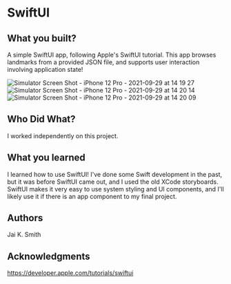 # SwiftUI


## What you built? 

A simple SwiftUI app, following Apple's SwiftUI tutorial. This app browses landmarks from a provided JSON file, and supports user interaction involving application state!

![Simulator Screen Shot - iPhone 12 Pro - 2021-09-29 at 14 19 27](https://user-images.githubusercontent.com/13315242/135326775-c44208d2-0b36-400c-b7b6-963f4c711608.png)
![Simulator Screen Shot - iPhone 12 Pro - 2021-09-29 at 14 20 14](https://user-images.githubusercontent.com/13315242/135326787-4ca4624f-0f5b-4187-aa4a-6eeabbf562f4.png)
![Simulator Screen Shot - iPhone 12 Pro - 2021-09-29 at 14 20 09](https://user-images.githubusercontent.com/13315242/135326796-7159df32-a054-4853-97df-8e46b5ed7fab.png)


## Who Did What?

I worked independently on this project.

## What you learned

I learned how to use SwiftUI! I've done some Swift development in the past, but it was before SwiftUI came out, and I used the old XCode storyboards. SwiftUI makes it very easy to use system styling and UI components, and I'll likely use it if there is an app component to my final project.

## Authors

Jai K. Smith

## Acknowledgments

https://developer.apple.com/tutorials/swiftui
